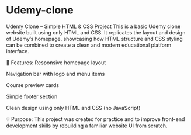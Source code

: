 # Udemy-clone

Udemy Clone – Simple HTML & CSS Project
This is a basic Udemy clone website built using only HTML and CSS. It replicates the layout and design of Udemy’s homepage, showcasing how HTML structure and CSS styling can be combined to create a clean and modern educational platform interface.

🔧 Features:
Responsive homepage layout

Navigation bar with logo and menu items

Course preview cards

Simple footer section

Clean design using only HTML and CSS (no JavaScript)

💡 Purpose:
This project was created for practice and to improve front-end development skills by rebuilding a familiar website UI from scratch.
